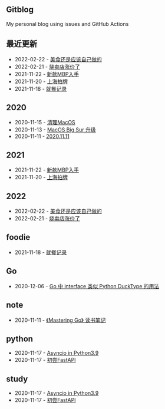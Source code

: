 ## Gitblog
My personal blog using issues and GitHub Actions
## 最近更新
- 2022-02-22 - [美食还是应该自己做的](https://github.com/bonfy/gitblog/issues/12)
- 2022-02-21 - [烧卖店涨价了](https://github.com/bonfy/gitblog/issues/11)
- 2021-11-22 - [新款MBP入手](https://github.com/bonfy/gitblog/issues/10)
- 2021-11-20 - [上海拍牌](https://github.com/bonfy/gitblog/issues/9)
- 2021-11-18 - [就餐记录](https://github.com/bonfy/gitblog/issues/8)
## 2020
- 2020-11-15 - [清理MacOS](https://github.com/bonfy/gitblog/issues/4)
- 2020-11-13 - [MacOS Big Sur 升级](https://github.com/bonfy/gitblog/issues/3)
- 2020-11-11 - [2020.11.11](https://github.com/bonfy/gitblog/issues/1)
## 2021
- 2021-11-22 - [新款MBP入手](https://github.com/bonfy/gitblog/issues/10)
- 2021-11-20 - [上海拍牌](https://github.com/bonfy/gitblog/issues/9)
## 2022
- 2022-02-22 - [美食还是应该自己做的](https://github.com/bonfy/gitblog/issues/12)
- 2022-02-21 - [烧卖店涨价了](https://github.com/bonfy/gitblog/issues/11)
## foodie
- 2021-11-18 - [就餐记录](https://github.com/bonfy/gitblog/issues/8)
## Go
- 2020-12-06 - [Go 中 interface 类似 Python DuckType 的用法](https://github.com/bonfy/gitblog/issues/7)
## note
- 2020-11-11 - [《Mastering Go》 读书笔记](https://github.com/bonfy/gitblog/issues/2)
## python
- 2020-11-17 - [Asyncio in Python3.9](https://github.com/bonfy/gitblog/issues/6)
- 2020-11-17 - [初尝FastAPI](https://github.com/bonfy/gitblog/issues/5)
## study
- 2020-11-17 - [Asyncio in Python3.9](https://github.com/bonfy/gitblog/issues/6)
- 2020-11-17 - [初尝FastAPI](https://github.com/bonfy/gitblog/issues/5)
